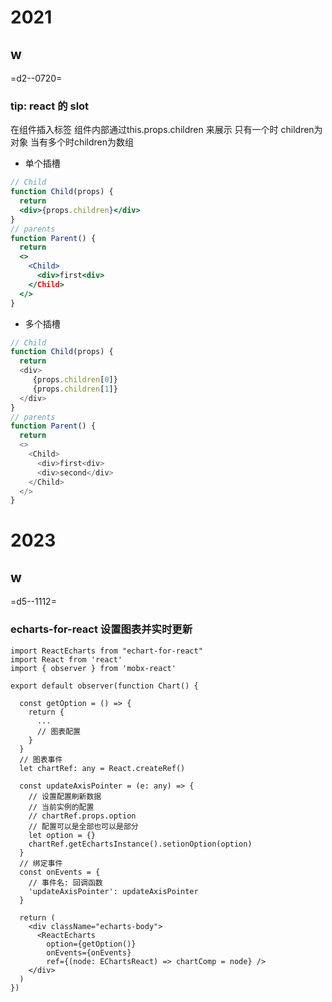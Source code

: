 # 2021
## w


=d2--0720=

### tip: react 的 slot

在组件插入标签 组件内部通过this.props.children 来展示
只有一个时 children为对象 当有多个时children为数组

* 单个插槽

```jsx
// Child
function Child(props) {
  return
  <div>{props.children}</div>
}
// parents
function Parent() {
  return
  <>
    <Child>
      <div>first<div>
    </Child>
  </>
}
```

* 多个插槽

```javascript
// Child
function Child(props) {
  return
  <div>
     {props.children[0]}
     {props.children[1]}
  </div>
}
// parents
function Parent() {
  return
  <>
    <Child>
      <div>first<div>
      <div>second</div>
    </Child>
  </>
}
```
# 2023
## w

=d5--1112=

### echarts-for-react 设置图表并实时更新

```tsx
import ReactEcharts from "echart-for-react"
import React from 'react'
import { observer } from 'mobx-react'

export default observer(function Chart() {

  const getOption = () => {
    return {
      ...
      // 图表配置
    }
  }
  // 图表事件
  let chartRef: any = React.createRef()

  const updateAxisPointer = (e: any) => {
    // 设置配置刷新数据
    // 当前实例的配置
    // chartRef.props.option
    // 配置可以是全部也可以是部分
    let option = {}
    chartRef.getEchartsInstance().setionOption(option)
  }
  // 绑定事件
  const onEvents = {
    // 事件名: 回调函数
    'updateAxisPointer': updateAxisPointer
  }

  return (
    <div className="echarts-body">
      <ReactEcharts
        option={getOption()}
        onEvents={onEvents}
        ref={(node: EChartsReact) => chartComp = node} />
    </div>
  )
})

```

